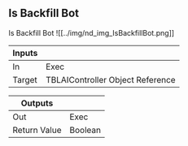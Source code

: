 ## Is Backfill Bot
Is Backfill Bot
![[../img/nd_img_IsBackfillBot.png]]

|Inputs||
|--|--|
| In | Exec |
| Target | TBLAIController Object Reference |

|Outputs||
|--|--|
| Out | Exec |
| Return Value | Boolean |

